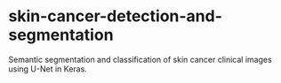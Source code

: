 # skin-cancer-detection-and-segmentation

Semantic segmentation and classification of skin cancer clinical images using U-Net in Keras.
